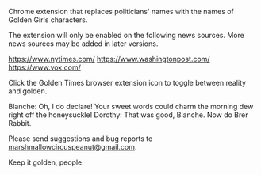 Chrome extension that replaces politicians' names with the names of Golden Girls characters.

The extension will only be enabled on the following news sources. More news sources may be added in later versions.

https://www.nytimes.com/
https://www.washingtonpost.com/
https://www.vox.com/

Click the Golden Times browser extension icon to toggle between reality and golden.

Blanche: Oh, I do declare! Your sweet words could charm the morning dew right off the honeysuckle!
Dorothy: That was good, Blanche. Now do Brer Rabbit.

Please send suggestions and bug reports to marshmallowcircuspeanut@gmail.com.

Keep it golden, people.